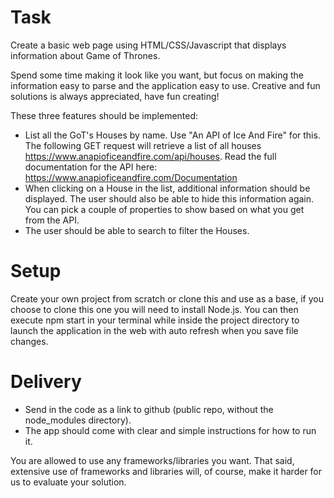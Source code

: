 
# Task 
Create a basic web page using HTML/CSS/Javascript that displays information about Game of Thrones.

Spend some time making it look like you want, but focus on making the information easy to parse and the application easy to use. 
Creative and fun solutions is always appreciated, have fun creating!

These three features should be implemented: 
* List all the GoT's Houses by name. Use "An API of Ice And Fire" for this. The following GET request will retrieve a list of all houses https://www.anapioficeandfire.com/api/houses. Read the full documentation for the API here: https://www.anapioficeandfire.com/Documentation
* When clicking on a House in the list, additional information should be displayed. The user should also be able to hide this information again. You can pick a couple of properties to show based on what you get from the API.
* The user should be able to search to filter the Houses.

# Setup
Create your own project from scratch or clone this and use as a base, if you choose to clone this one you will need to install Node.js.
You can then execute npm start in your terminal while inside the project directory to launch the application in the web with auto refresh when you save file changes.

# Delivery
* Send in the code as a link to github (public repo, without the node_modules directory). 
 * The app should come with clear and simple instructions for how to run it.

You are allowed to use any frameworks/libraries you want. That said, extensive use of frameworks and libraries will, of course, make it harder for us to evaluate your solution. 
